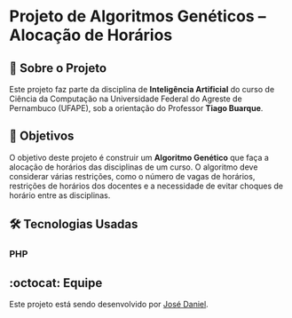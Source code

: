 # Projeto de Algoritmos Genéticos – Alocação de Horários
## :page_with_curl: Sobre o Projeto
Este projeto faz parte da disciplina de **Inteligência Artificial** do curso de Ciência da Computação na Universidade Federal do Agreste de Pernambuco (UFAPE), sob a orientação do Professor **Tiago Buarque**.
## :round_pushpin: Objetivos
O objetivo deste projeto é construir um **Algoritmo Genético** que faça a alocação de horários das disciplinas de um curso. O algoritmo deve considerar várias restrições, como o número de vagas de horários, restrições de horários dos docentes e a necessidade de evitar choques de horário entre as disciplinas.
## :hammer_and_wrench: Tecnologias Usadas
### PHP
## :octocat: Equipe
Este projeto está sendo desenvolvido por [José Daniel](https://github.com/JoseDanielF).
